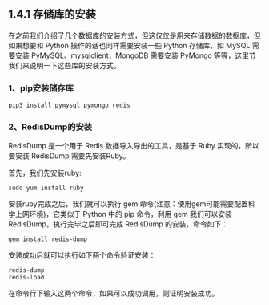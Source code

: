 ## 1.4.1 存储库的安装

在之前我们介绍了几个数据库的安装方式，但这仅仅是用来存储数据的数据库，但如果想要和 Python 操作的话也同样需要安装一些 Python 存储库，如 MySQL 需要安装 PyMySQL、mysqlclient，MongoDB 需要安装 PyMongo 等等，这里节我们来说明一下这些库的安装方式。

### 1、pip安装储存库

`pip3 install pymysql pymongo redis`

### 2、RedisDump的安装
RedisDump 是一个用于 Redis 数据导入导出的工具，是基于 Ruby 实现的，所以要安装 RedisDump 需要先安装Ruby。

首先，我们先安装ruby:

`sudo yum install ruby`

安装ruby完成之后，我们就可以执行 gem 命令(注意：使用gem可能需要配置科学上网环境)，它类似于 Python 中的 pip 命令，利用 gem 我们可以安装 RedisDump，执行完毕之后即可完成 RedisDump 的安装，命令如下：

`gem install redis-dump`

安装成功后就可以执行如下两个命令验证安装：

```
redis-dump
redis-load
```

在命令行下输入这两个命令，如果可以成功调用，则证明安装成功。